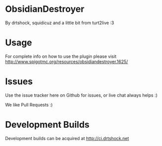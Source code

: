 ObsidianDestroyer
===
By drtshock, squidicuz and a little bit from turt2live :3

Usage
===
For complete info on how to use the plugin please visit http://www.spigotmc.org/resources/obsidiandestroyer.1625/

Issues
===
Use the issue tracker here on Github for issues, or live chat always helps :)

We like Pull Requests :)

Development Builds
===
Development builds can be acquired at http://ci.drtshock.net
